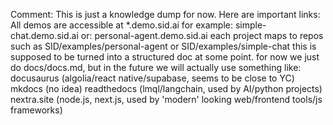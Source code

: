 Comment: This is just a knowledge dump for now.
Here are important links:
All demos are accessible at *.demo.sid.ai
for example: simple-chat.demo.sid.ai
or: personal-agent.demo.sid.ai
each project maps to repos such as SID/examples/personal-agent or SID/examples/simple-chat
this is supposed to be turned into a structured doc at some point. for now we just do docs/docs.md,
but in the future we will actually use something like:
docusaurus (algolia/react native/supabase, seems to be close to YC)
mkdocs (no idea)
readthedocs (lmql/langchain, used by AI/python projects)
nextra.site (node.js, next.js, used by 'modern' looking web/frontend tools/js frameworks)